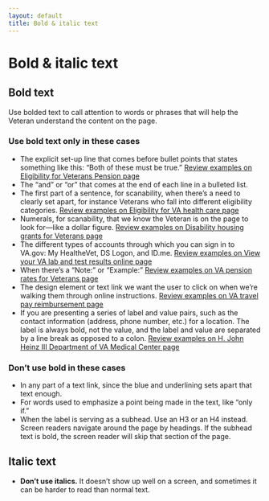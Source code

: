 ```yaml
---
layout: default
title: Bold & italic text
---
```


# Bold & italic text

## Bold text

Use bolded text to call attention to words or phrases that will help the Veteran understand the content on the page.


### Use bold text only in these cases

- The explicit set-up line that comes before bullet points that states something like this: “Both of these must be true.” [Review examples on Eligibility for Veterans Pension page](https://www.va.gov/pension/eligibility/)
- The “and” or “or” that comes at the end of each line in a bulleted list.
- The first part of a sentence, for scanability, when there’s a need to clearly set apart, for instance Veterans who fall into different eligibility categories. [Review examples on Eligibility for VA health care page](https://www.va.gov/health-care/eligibility/)
- Numerals, for scanability, that we know the Veteran is on the page to look for—like a dollar figure. [Review examples on Disability housing grants for Veterans page](https://www.va.gov/housing-assistance/disability-housing-grants/)
- The different types of accounts through which you can sign in to VA.gov: My HealtheVet, DS Logon, and ID.me. [Review examples on View your VA lab and test results online page](https://www.va.gov/health-care/view-test-and-lab-results/)
- When there’s a “Note:” or “Example:” [Review examples on VA pension rates for Veterans page](https://www.va.gov/pension/veterans-pension-rates/)
- The design element or text link we want the user to click on when we’re walking them through online instructions. [Review examples on VA travel pay reimbursement page](https://www.va.gov/health-care/get-reimbursed-for-travel-pay/)
- If you are presenting a series of label and value pairs, such as the contact information (address, phone number, etc.) for a location. The label is always bold, not the value, and the label and value are separated by a line break as opposed to a colon. [Review examples on H. John Heinz III Department of VA Medical Center page](https://www.va.gov/pittsburgh-health-care/locations/h-john-heinz-iii-department-of-veterans-affairs-medical-center/#caregiver-support)

### Don’t use bold in these cases

- In any part of a text link, since the blue and underlining sets apart that text enough.
- For words used to emphasize a point being made in the text, like “only if.”
- When the label is serving as a subhead. Use an H3 or an H4 instead. Screen readers navigate around the page by headings. If the subhead text is bold, the screen reader will skip that section of the page.

## Italic text

* **Don’t use italics.** It doesn’t show up well on a screen, and sometimes it can be harder to read than normal text.
